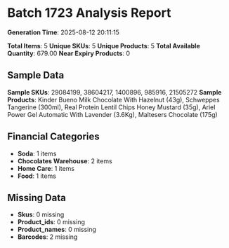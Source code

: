 # Batch 1723 Analysis Report

**Generation Time**: 2025-08-12 20:11:15

**Total Items**: 5
**Unique SKUs**: 5
**Unique Products**: 5
**Total Available Quantity**: 679.00
**Near Expiry Products**: 0

## Sample Data
**Sample SKUs**: 29084199, 38604217, 1400896, 985916, 21505272
**Sample Products**: Kinder Bueno Milk Chocolate With Hazelnut (43g), Schweppes Tangerine (300ml), Real Protein Lentil Chips Honey Mustard (35g), Ariel Power Gel Automatic With Lavender (3.6Kg), Maltesers Chocolate (175g)

## Financial Categories
- **Soda**: 1 items
- **Chocolates Warehouse**: 2 items
- **Home Care**: 1 items
- **Food**: 1 items

## Missing Data
- **Skus**: 0 missing
- **Product_ids**: 0 missing
- **Product_names**: 0 missing
- **Barcodes**: 2 missing
